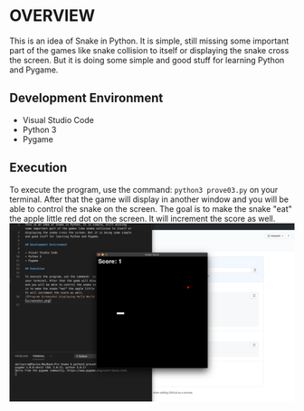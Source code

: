 # OVERVIEW

This is an idea of Snake in Python. It is simple, still missing some important part of the games like snake collision to itself or
displaying the snake cross the screen. But it is doing some simple
and good stuff for learning Python and Pygame.

## Development Environment

* Visual Studio Code
* Python 3
* Pygame

## Execution

To execute the program, use the command: `python3 prove03.py` on your terminal. After that the game will display in another window and you will be able to control the snake on the screen. The goal is to make the snake "eat" the apple little red dot on the screen. It will increment the score as well.
![Program Screenshot Displaying Hello World on terminal](screenshot.png)
